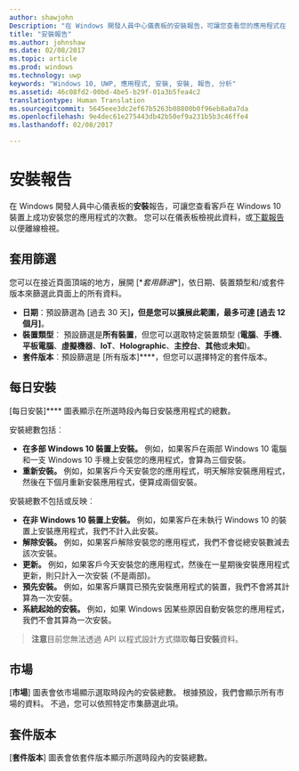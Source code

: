 ```yaml
---
author: shawjohn
Description: "在 Windows 開發人員中心儀表板的安裝報告，可讓您查看您的應用程式在 Windows 10 裝置成功安裝的次數。"
title: "安裝報告"
ms.author: johnshaw
ms.date: 02/08/2017
ms.topic: article
ms.prod: windows
ms.technology: uwp
keywords: "Windows 10, UWP, 應用程式, 安裝, 安裝, 報告, 分析"
ms.assetid: 46c08fd2-00bd-4be5-b29f-01a3b5fea4c2
translationtype: Human Translation
ms.sourcegitcommit: 5645eee3dc2ef67b5263b08800b0f96eb8a0a7da
ms.openlocfilehash: 9e4dec61e275443db42b50ef9a231b5b3c46ffe4
ms.lasthandoff: 02/08/2017

---
```


# <a name="installs-report"></a>安裝報告

在 Windows 開發人員中心儀表板的**安裝**報告，可讓您查看客戶在 Windows 10 裝置上成功安裝您的應用程式的次數。 您可以在儀表板檢視此資料，或[下載報告](download-analytic-reports.md)以便離線檢視。


## <a name="apply-filters"></a>套用篩選


您可以在接近頁面頂端的地方，展開 [\**套用篩選**\]，依日期、裝置類型和/或套件版本來篩選此頁面上的所有資料。

-   **日期**：預設篩選為 [過去 30 天]****，但是您可以擴展此範圍，最多可達 [過去 12 個月]****。
-   **裝置類型**︰ 預設篩選是**所有裝置**，但您可以選取特定裝置類型 (**電腦**、**手機**、**平板電腦**、**虛擬機器**、**IoT**、**Holographic**、**主控台**、**其他**或**未知**)。
-   **套件版本**︰預設篩選是 \[所有版本\]****，但您可以選擇特定的套件版本。


## <a name="installs-daily"></a>每日安裝


[每日安裝]**** 圖表顯示在所選時段內每日安裝應用程式的總數。

安裝總數包括︰
-   **在多部 Windows 10 裝置上安裝。** 例如，如果客戶在兩部 Windows 10 電腦和一支 Windows 10 手機上安裝您的應用程式，會算為三個安裝。
-   **重新安裝。** 例如，如果客戶今天安裝您的應用程式，明天解除安裝應用程式，然後在下個月重新安裝應用程式，便算成兩個安裝。

安裝總數不包括或反映︰
-   **在非 Windows 10 裝置上安裝。** 例如，如果客戶在未執行 Windows 10 的裝置上安裝應用程式，我們不計入此安裝。
-   **解除安裝。** 例如，如果客戶解除安裝您的應用程式，我們不會從總安裝數減去該次安裝。
-   **更新。** 例如，如果客戶今天安裝您的應用程式，然後在一星期後安裝應用程式更新，則只計入一次安裝 (不是兩部)。
-   **預先安裝。** 例如，如果客戶購買已預先安裝應用程式的裝置，我們不會將其計算為一次安裝。
-   **系統起始的安裝。** 例如，如果 Windows 因某些原因自動安裝您的應用程式，我們不會其算為一次安裝。

> **注意**目前您無法透過 API 以程式設計方式擷取**每日安裝**資料。

## <a name="markets"></a>市場


\[**市場**\] 圖表會依市場顯示選取時段內的安裝總數。 根據預設，我們會顯示所有市場的資料。 不過，您可以依照特定市集篩選此項。


## <a name="package-version"></a>套件版本


\[**套件版本**\] 圖表會依套件版本顯示所選時段內的安裝總數。



 

 


